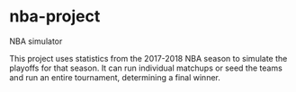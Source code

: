 # nba-project
NBA simulator

This project uses statistics from the 2017-2018 NBA season to simulate the playoffs for that season. It can run individual
matchups or seed the teams and run an entire tournament, determining a final winner.

